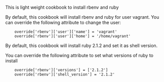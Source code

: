 This is light weight cookbook to install rbenv and ruby

By default, this cookbook will install rbenv and ruby for user vagrant. You can override the following attribute to change the user:
   
        override['rbenv']['user']['name'] = 'vagrant'
        override['rbenv']['user']['home'] = '/home/vagrant'

By default, this cookbook will install ruby 2.1.2 and set it as shell version.

You can override the following attribute to set what versions of ruby to install

        override['rbenv']['versions'] = ['2.1.2']
        override['rbenv']['shell_version'] = '2.1.2'
